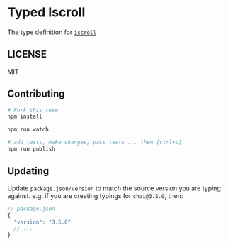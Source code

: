 # Typed Iscroll
The type definition for [`iscroll`](https://github.com/cubiq/iscroll)

## LICENSE
MIT

## Contributing

```sh
# Fork this repo
npm install

npm run watch

# add tests, make changes, pass tests ... then [ctrl+c]
npm run publish
```

## Updating
Update `package.json/version` to match the source version you are typing against.
e.g. if you are creating typings for `chai@3.5.0`, then:
```js
// package.json
{
  "version": "3.5.0"
  // ...
}
```
